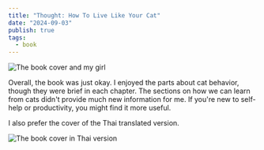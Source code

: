 ```yaml
---
title: "Thought: How To Live Like Your Cat"
date: "2024-09-03"
publish: true
tags:
  - book
---
```


![The book cover and my girl](how-to-live-like-your-cat.webp)

Overall, the book was just okay. I enjoyed the parts about cat behavior, though they were brief in each chapter. The sections on how we can learn from cats didn't provide much new information for me. If you're new to self-help or productivity, you might find it more useful.

I also prefer the cover of the Thai translated version.

![The book cover in Thai version](how-to-live-like-your-cat-thai-cover.webp)